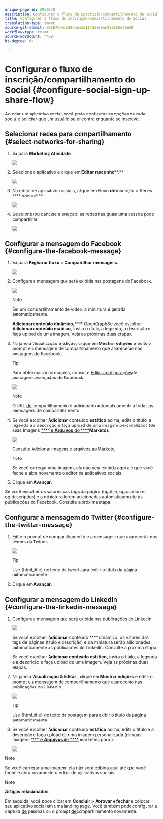 ```yaml
---
unique-page-id: 2950530
description: Configurar o fluxo de inscrição/compartilhamento do Social - Documentos do Marketing - Documentação do produto
title: Configurar o fluxo de inscrição/compartilhamento do Social
translation-type: tm+mt
source-git-commit: 00887ea53e395bea3a11fd28e0ac98b085ef6ed8
workflow-type: tm+mt
source-wordcount: '459'
ht-degree: 0%

---
```



# Configurar o fluxo de inscrição/compartilhamento do Social {#configure-social-sign-up-share-flow}

Ao criar um aplicativo [](http://docs.marketo.com/display/docs/social)social, você pode configurar as opções de rede social e solicitar que um usuário se encontre enquanto se inscreve.

## Selecionar redes para compartilhamento {#select-networks-for-sharing}

1. Vá para **Marketing Atividade**.

   ![](assets/ma-1.png)

1. Selecione o aplicativo e clique em **Editar rascunho****.**

   ![](assets/image2014-9-22-13-3a57-3a43.png)

1. No editor de aplicativos sociais, clique em Fluxo **de** inscrição > Redes **** sociais*.**

   ![](assets/three.png)

1. Selecione (ou cancele a seleção) as redes nas quais uma pessoa pode compartilhar.

   ![](assets/four.png)

## Configurar a mensagem do Facebook {#configure-the-facebook-message}

1. Vá para **Registrar** **fluxo** > **Compartilhar** **mensagens**.

   ![](assets/five.png)

1. Configure a mensagem que será exibida nas postagens do Facebook.

   ![](assets/image2014-9-22-13-3a58-3a54.png)

   >[!NOTE]
   >
   >Em um compartilhamento de vídeo, a miniatura é gerada automaticamente.

   **Adicionar conteúdo dinâmico,****** OpenGraphSe você escolher **Adicionar conteúdo estático,** insira o título, a legenda, a descrição e faça upload de uma imagem. Veja as próximas duas etapas.

1. Na janela Visualização e edição, clique em **Mostrar edições** e edite o prompt e a mensagem de compartilhamento que aparecerão nas postagens do Facebook.

   >[!TIP]
   >
   >Para obter mais informações, consulte [Editar configurações](../../../../product-docs/demand-generation/facebook/edit-facebook-rich-post-settings.md)de postagens avançadas do Facebook.

   ![](assets/image2014-9-22-13-3a59-3a57.png)

   >[!NOTE]
   >
   >O URL [de](../../../../product-docs/demand-generation/social/social-functions/choose-the-share-url-for-a-social-app.md) compartilhamento é adicionado automaticamente a todas as mensagens de compartilhamento.

1. Se você escolher **Adicionar** conteúdo **estático** acima, edite o título, a legenda e a descrição e faça upload de uma imagem personalizada (de suas Imagens [**** e **Arquivos** do ****](../../../../product-docs/demand-generation/images-and-files/add-images-and-files-to-marketo.md)**Marketo).**

   ![](assets/image2014-9-22-14-3a1-3a11.png)

   Consulte [Adicionar imagens e arquivos ao Marketo](../../../../product-docs/demand-generation/images-and-files/add-images-and-files-to-marketo.md).

   >[!NOTE]
   >
   >Se você carregar uma imagem, ela não será exibida aqui até que você feche e abra novamente o editor de aplicativos sociais.

1. Clique em **Avançar**.

Se você escolher os valores das tags da página (og:title, og:caption e og:description) e a miniatura forem adicionados automaticamente às publicações do Facebook. Consulte a próxima etapa.

## Configurar a mensagem do Twitter {#configure-the-twitter-message}

1. Edite o prompt de compartilhamento e a mensagem que aparecerão nos tweets do Twitter.

   ![](assets/image2014-9-22-14-3a2-3a31.png)

   >[!TIP]
   >
   >Use {html_title} no texto do tweet para exibir o título da página automaticamente.

1. Clique em **Avançar**.

## Configurar a mensagem do LinkedIn {#configure-the-linkedin-message}

1. Configure a mensagem que será exibida nas publicações do LinkedIn.

   ![](assets/image2014-9-22-14-3a3-3a8.png)

   Se você escolher **Adicionar** conteúdo **** dinâmico, os valores das tags de páginas (título e descrição) e da miniatura serão adicionados automaticamente às publicações do LinkedIn. Consulte a próxima etapa.

   Se você escolher **Adicionar conteúdo estático,** insira o título, a legenda e a descrição e faça upload de uma imagem. Veja as próximas duas etapas.

1. Na janela **Visualização** **&amp;** **Editar** , clique em **Mostrar edições** e edite o prompt e a mensagem de compartilhamento que aparecerão nas publicações do LinkedIn.

   ![](assets/image2014-9-22-14-3a4-3a6.png)

   >[!TIP]
   >
   >Use {html_title} no texto da postagem para exibir o título da página automaticamente.

1. Se você escolher **Adicionar** conteúdo **estático** acima, edite o título e a descrição e faça upload de uma imagem personalizada (de suas Imagens [**** e **Arquivos** de ****](../../../../product-docs/demand-generation/images-and-files/add-images-and-files-to-marketo.md) marketing para ).

   ![](assets/image2014-9-22-13-3a55-3a17.png)

>[!NOTE]
>
>Se você carregar uma imagem, ela não será exibida aqui até que você feche e abra novamente o editor de aplicativos sociais.

>[!NOTE]
>
>**Artigos relacionados**
>
>Em seguida, você pode clicar em **Concluir > Aprovar e fechar** e colocar seu aplicativo social em uma landing page. Você também pode configurar a captura [de](configure-person-capture-for-a-social-app.md) pessoas ou o prompt [de](configure-re-share-email-and-prompt-for-a-social-app.md)compartilhamento novamente.

